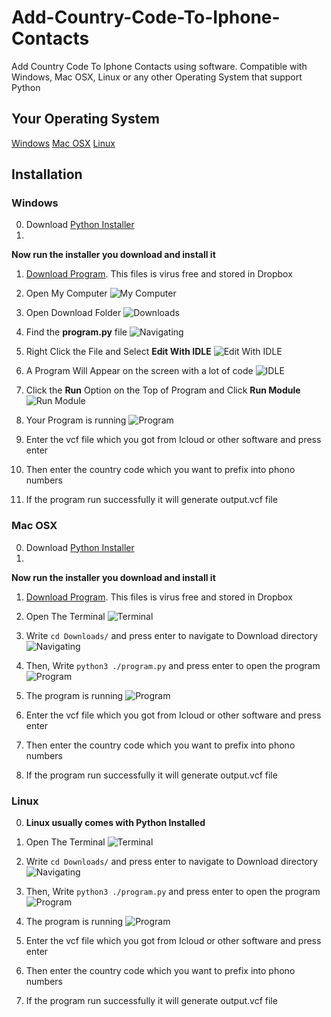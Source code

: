 # Add-Country-Code-To-Iphone-Contacts
Add Country Code To Iphone Contacts using software. Compatible with Windows, Mac OSX, Linux or any other Operating System that support Python

## Your Operating System
[Windows](#windows)
[Mac OSX](#mac-osx)
[Linux](#linux)

## Installation

### Windows
0. Download [Python Installer](https://www.python.org/ftp/python/3.4.2/python-3.4.2.amd64.msi)
1. 
**Now run the installer you download and install it**

1. [Download Program](https://www.dropbox.com/s/cye3u7lp9fn7cyf/program.py?dl=1). This files is virus free and stored in Dropbox
1. Open My Computer
![My Computer](https://www.dropbox.com/s/ej0cqd6sl46uc9e/1.jpg?dl=1)
2. Open Download Folder
![Downloads](https://www.dropbox.com/s/d7yyu7xs4wx2hyk/2.jpg?dl=1)
3. Find the **program.py** file
![Navigating](https://www.dropbox.com/s/0ejaa7mi3a5s24u/3.jpg?dl=1)
4. Right Click the File and Select **Edit With IDLE**
![Edit With IDLE](https://www.dropbox.com/s/0cbe5ajcpyip8z5/4.jpg?dl=1)
5. A Program Will Appear on the screen with a lot of code
![IDLE](https://www.dropbox.com/s/98tupwkdqr3sgx7/5.jpg?dl=1)
6. Click the **Run** Option on the Top of Program and Click **Run Module**
![Run Module](https://www.dropbox.com/s/m5ynxmpx4kefzmi/6.jpg?dl=1)
7. Your Program is running
![Program](https://www.dropbox.com/s/k6c79lwsh6a8fhw/7.jpg?dl=1)
8. Enter the vcf file which you got from Icloud or other software and press enter

9. Then enter the country code which you want to prefix into phono numbers

10. If the program run successfully it will generate output.vcf file

### Mac OSX
0. Download [Python Installer](https://www.python.org/ftp/python/3.4.2/python-3.4.2-macosx10.6.pkg)
1. 
**Now run the installer you download and install it**

1. [Download Program](https://www.dropbox.com/s/cye3u7lp9fn7cyf/program.py?dl=1). This files is virus free and stored in Dropbox
1. Open The Terminal
![Terminal](https://www.dropbox.com/s/5d9qqb0bd1tds5m/OS%20X%2010.8-2015-01-25-13-09-13.jpg?dl=1)
2. Write `cd Downloads/` and press enter to navigate to Download directory
![Navigating](https://www.dropbox.com/s/06ugch036d5og93/OS%20X%2010.8-2015-01-25-13-10-49.jpg?dl=1)
3. Then, Write `python3 ./program.py` and press enter to open the program
![Program](https://www.dropbox.com/s/pki5vzndncxwwhr/OS%20X%2010.8-2015-01-25-13-11-06.jpg?dl=1)
4. The program is running
![Program](https://www.dropbox.com/s/oigzx86sdjqyath/OS%20X%2010.8-2015-01-25-13-11-12.jpg?dl=1)
5. Enter the vcf file which you got from Icloud or other software and press enter

6. Then enter the country code which you want to prefix into phono numbers

7. If the program run successfully it will generate output.vcf file



### Linux
0. **Linux usually comes with Python Installed**
1. Open The Terminal
![Terminal](https://www.dropbox.com/s/tw5ky1qyh654421/CS50-2015-01-25-12-36-20.png?dl=1)
2. Write `cd Downloads/` and press enter to navigate to Download directory
![Navigating](https://www.dropbox.com/s/4dkszvejid778ld/CS50-2015-01-25-12-36-51.png?dl=1)
3. Then, Write `python3 ./program.py` and press enter to open the program
![Program](https://www.dropbox.com/s/mgtmm0hkxzv3msx/CS50-2015-01-25-12-37-46.png?dl=1)
4. The program is running
![Program](https://www.dropbox.com/s/bj3fm8gif32t51j/CS50-2015-01-25-12-38-20.png?dl=1)
5. Enter the vcf file which you got from Icloud or other software and press enter

6. Then enter the country code which you want to prefix into phono numbers

7. If the program run successfully it will generate output.vcf file

